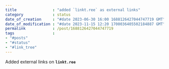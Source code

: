 ```yaml
---
title                : "added `linkt.ree` as external links"
category             : status
date_of_creation     : "#date 2023-06-30 16:00 1688126427044747719 GMT"
date_of_modification : "#date 2023-11-15 12:20 1700036405502184887 GMT"
permalink            : /post/1688126427044747719
tags                 :
- "#posts"
- "#status"
- "#link_tree"
---
```


Added external links on __`linkt.ree`__ 



